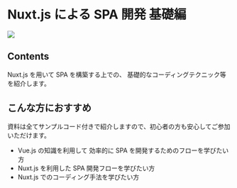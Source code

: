 # Nuxt.js による SPA 開発 基礎編

![](/images/leccafe.png)

## Contents

Nuxt.js を用いて SPA を構築する上での、
基礎的なコーディングテクニック等を紹介します。


## こんな方におすすめ

資料は全てサンプルコード付きで紹介しますので、初心者の方も安心してご参加いただけます。

- Vue.js の知識を利用して 効率的に SPA を開発するためのフローを学びたい方
- Nuxt.js を利用した SPA 開発フローを学びたい方
- Nuxt.js でのコーディング手法を学びたい方
